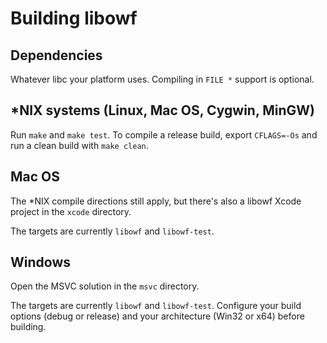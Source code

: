 # Building libowf

## Dependencies

Whatever libc your platform uses. Compiling in `FILE *` support is optional.

## \*NIX systems (Linux, Mac OS, Cygwin, MinGW)

Run `make` and `make test`. To compile a release build, export `CFLAGS=-Os` and run a clean build with `make clean`.

## Mac OS

The \*NIX compile directions still apply, but there's also a libowf Xcode project in the `xcode` directory.

The targets are currently `libowf` and `libowf-test`.

## Windows

Open the MSVC solution in the `msvc` directory.

The targets are currently `libowf` and `libowf-test`. Configure your build options (debug or release) and your architecture (Win32 or x64) before building.

